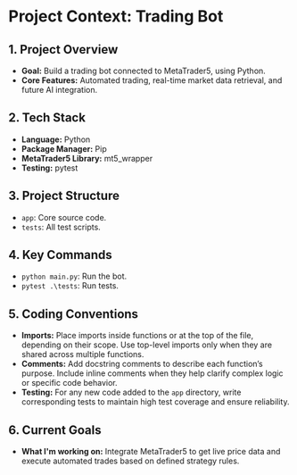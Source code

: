# Project Context: Trading Bot

## 1. Project Overview

- **Goal:** Build a trading bot connected to MetaTrader5, using Python.
- **Core Features:** Automated trading, real-time market data retrieval, and future AI integration.

## 2. Tech Stack

- **Language:** Python
- **Package Manager:** Pip
- **MetaTrader5 Library:** mt5_wrapper
- **Testing:** pytest

## 3. Project Structure

- `app`: Core source code.
- `tests`: All test scripts.

## 4. Key Commands

- `python main.py`: Run the bot.
- `pytest .\tests`: Run tests.

## 5. Coding Conventions

<!-- If you have specific coding rules, list them here. -->

- **Imports:** Place imports inside functions or at the top of the file, depending on their scope. Use top-level imports only when they are shared across multiple functions.
- **Comments:** Add docstring comments to describe each function’s purpose. Include inline comments when they help clarify complex logic or specific code behavior.
- **Testing:** For any new code added to the `app` directory, write corresponding tests to maintain high test coverage and ensure reliability.

## 6. Current Goals

- **What I'm working on:** Integrate MetaTrader5 to get live price data and execute automated trades based on defined strategy rules.

